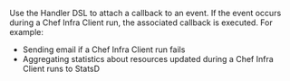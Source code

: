 Use the Handler DSL to attach a callback to an event. If the event
occurs during a Chef Infra Client run, the associated callback is
executed. For example:

- Sending email if a Chef Infra Client run fails
- Aggregating statistics about resources updated during a Chef Infra Client runs to StatsD
